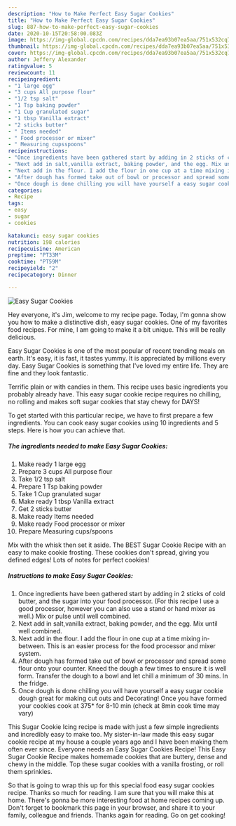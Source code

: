 ```yaml
---
description: "How to Make Perfect Easy Sugar Cookies"
title: "How to Make Perfect Easy Sugar Cookies"
slug: 887-how-to-make-perfect-easy-sugar-cookies
date: 2020-10-15T20:58:00.083Z
image: https://img-global.cpcdn.com/recipes/dda7ea93b07ea5aa/751x532cq70/easy-sugar-cookies-recipe-main-photo.jpg
thumbnail: https://img-global.cpcdn.com/recipes/dda7ea93b07ea5aa/751x532cq70/easy-sugar-cookies-recipe-main-photo.jpg
cover: https://img-global.cpcdn.com/recipes/dda7ea93b07ea5aa/751x532cq70/easy-sugar-cookies-recipe-main-photo.jpg
author: Jeffery Alexander
ratingvalue: 5
reviewcount: 11
recipeingredient:
- "1 large egg"
- "3 cups All purpose flour"
- "1/2 tsp salt"
- "1 Tsp baking powder"
- "1 Cup granulated sugar"
- "1 tbsp Vanilla extract"
- "2 sticks butter"
- " Items needed"
- " Food processor or mixer"
- " Measuring cupsspoons"
recipeinstructions:
- "Once ingredients have been gathered start by adding in 2 sticks of cold butter, and the sugar into your food processor. (For this recipe I use a good processor, however you can also use a stand or hand mixer as well.) Mix or pulse until well combined."
- "Next add in salt,vanilla extract, baking powder, and the egg. Mix until well combined."
- "Next add in the flour. I add the flour in one cup at a time mixing in-between. This is an easier process for the food processor and mixer system."
- "After dough has formed take out of bowl or processor and spread some flour onto your counter. Kneed the dough a few times to ensure it is well form. Transfer the dough to a bowl and let chill a minimum of 30 mins. In the fridge."
- "Once dough is done chilling you will have yourself a easy sugar cookie dough great for making cut outs and Decorating! Once you have formed your cookies cook at 375* for 8-10 min (check at 8min cook time may vary)"
categories:
- Recipe
tags:
- easy
- sugar
- cookies

katakunci: easy sugar cookies 
nutrition: 198 calories
recipecuisine: American
preptime: "PT33M"
cooktime: "PT59M"
recipeyield: "2"
recipecategory: Dinner

---
```



![Easy Sugar Cookies](https://img-global.cpcdn.com/recipes/dda7ea93b07ea5aa/751x532cq70/easy-sugar-cookies-recipe-main-photo.jpg)

Hey everyone, it's Jim, welcome to my recipe page. Today, I'm gonna show you how to make a distinctive dish, easy sugar cookies. One of my favorites food recipes. For mine, I am going to make it a bit unique. This will be really delicious.

Easy Sugar Cookies is one of the most popular of recent trending meals on earth. It's easy, it is fast, it tastes yummy. It is appreciated by millions every day. Easy Sugar Cookies is something that I've loved my entire life. They are fine and they look fantastic.

Terrific plain or with candies in them. This recipe uses basic ingredients you probably already have. This easy sugar cookie recipe requires no chilling, no rolling and makes soft sugar cookies that stay chewy for DAYS!


To get started with this particular recipe, we have to first prepare a few ingredients. You can cook easy sugar cookies using 10 ingredients and 5 steps. Here is how you can achieve that.

<!--inarticleads1-->

##### The ingredients needed to make Easy Sugar Cookies:

1. Make ready 1 large egg
1. Prepare 3 cups All purpose flour
1. Take 1/2 tsp salt
1. Prepare 1 Tsp baking powder
1. Take 1 Cup granulated sugar
1. Make ready 1 tbsp Vanilla extract
1. Get 2 sticks butter
1. Make ready  Items needed
1. Make ready  Food processor or mixer
1. Prepare  Measuring cups/spoons


Mix with the whisk then set it aside. The BEST Sugar Cookie Recipe with an easy to make cookie frosting. These cookies don&#39;t spread, giving you defined edges! Lots of notes for perfect cookies! 

<!--inarticleads2-->

##### Instructions to make Easy Sugar Cookies:

1. Once ingredients have been gathered start by adding in 2 sticks of cold butter, and the sugar into your food processor. (For this recipe I use a good processor, however you can also use a stand or hand mixer as well.) Mix or pulse until well combined.
1. Next add in salt,vanilla extract, baking powder, and the egg. Mix until well combined.
1. Next add in the flour. I add the flour in one cup at a time mixing in-between. This is an easier process for the food processor and mixer system.
1. After dough has formed take out of bowl or processor and spread some flour onto your counter. Kneed the dough a few times to ensure it is well form. Transfer the dough to a bowl and let chill a minimum of 30 mins. In the fridge.
1. Once dough is done chilling you will have yourself a easy sugar cookie dough great for making cut outs and Decorating! Once you have formed your cookies cook at 375* for 8-10 min (check at 8min cook time may vary)


This Sugar Cookie Icing recipe is made with just a few simple ingredients and incredibly easy to make too. My sister-in-law made this easy sugar cookie recipe at my house a couple years ago and I have been making them often ever since. Everyone needs an Easy Sugar Cookies Recipe! This Easy Sugar Cookie Recipe makes homemade cookies that are buttery, dense and chewy in the middle. Top these sugar cookies with a vanilla frosting, or roll them sprinkles. 

So that is going to wrap this up for this special food easy sugar cookies recipe. Thanks so much for reading. I am sure that you will make this at home. There's gonna be more interesting food at home recipes coming up. Don't forget to bookmark this page in your browser, and share it to your family, colleague and friends. Thanks again for reading. Go on get cooking!
